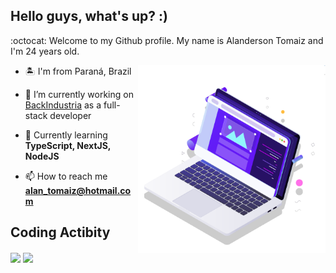 ## Hello guys, what's up? :)

:octocat: Welcome to my Github profile. My name is Alanderson Tomaiz and I'm 24 years old.

<p align="left">
<img src="pc.svg" min-width="300px" max-width="300px" width="300px" align="right" alt="Computador">
</p>

- 🏝 I'm from Paraná, Brazil

- 🔭 I’m currently working on [BackIndustria](http://www.backindustria.com.br/) as a full-stack developer

- 🚀 Currently learning **TypeScript, NextJS, NodeJS**

- 📫 How to reach me **alan_tomaiz@hotmail.com**

## Coding Actibity
<img height="180em" align="center"  src="https://github-readme-stats.vercel.app/api?username=alantomaizcount_private=true&show_icons=true&theme=omni&hide_border=true&include_all_commits=true&layout=compact&)" />

<img height="180em" align="center" src="https://github-readme-stats.vercel.app/api/top-langs/username=alantomaiz&langs_count=8&layout=compact&theme=omni&hide_border=true&include_all_commits=true&count_private=true&)" />